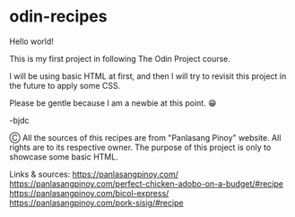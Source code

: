 # odin-recipes

Hello world!

This is my first project in following The Odin Project course.

I will be using basic HTML at first, and then I will try to revisit this project in the future to apply some CSS.

Please be gentle because I am a newbie at this point. 😁

-bjdc



Ⓒ All the sources of this recipes are from "Panlasang Pinoy" website.
All rights are to its respective owner.
The purpose of this project is only to showcase some basic HTML.

Links & sources:
https://panlasangpinoy.com/
https://panlasangpinoy.com/perfect-chicken-adobo-on-a-budget/#recipe
https://panlasangpinoy.com/bicol-express/
https://panlasangpinoy.com/pork-sisig/#recipe
